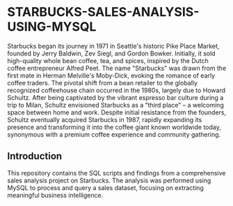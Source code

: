 
# STARBUCKS-SALES-ANALYSIS-USING-MYSQL

Starbucks began its journey in 1971 in Seattle's historic Pike Place Market, founded by Jerry Baldwin, Zev Siegl, and Gordon Bowker. Initially, it sold high-quality whole bean coffee, tea, and spices, inspired by the Dutch coffee entrepreneur Alfred Peet. The name "Starbucks" was drawn from the first mate in Herman Melville's Moby-Dick, evoking the romance of early coffee traders. The pivotal shift from a bean retailer to the globally recognized coffeehouse chain occurred in the 1980s, largely due to Howard Schultz. After being captivated by the vibrant espresso bar culture during a trip to Milan, Schultz envisioned Starbucks as a "third place" – a welcoming space between home and work. Despite initial resistance from the founders, Schultz eventually acquired Starbucks in 1987, rapidly expanding its presence and transforming it into the coffee giant known worldwide today, synonymous with a premium coffee experience and community gathering.
## Introduction
This repository contains the SQL scripts and findings from a comprehensive sales analysis project on Starbucks. The analysis was performed using MySQL to process and query a sales dataset, focusing on extracting meaningful business intelligence.
